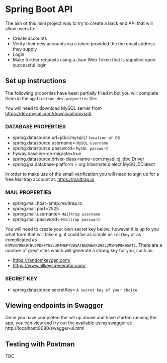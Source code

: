 # Spring Boot API

The aim of this mini project was to try to create a back end API that will allow users to:
 - Create accounts
 - Verify their new accounts via a token provided the the email address they supply
 - Login
 - Make further requests using a Json Web Token that is supplied upon successful login


## Set up instructions

The following properties have been partially filled in but you will complete them in the `application-dev.properties` file:

You will need to download MySQL server from https://dev.mysql.com/downloads/mysql/

### DATABASE PROPERTIES
- spring.datasource.url=jdbc:mysql:// `location of DB`
- spring.datasource.username= `MySQL username`
- spring.datasource.password= `MySQL password`
- flyway.baseline-on-migrate=true
- spring.datasource.driver-class-name=com.mysql.cj.jdbc.Driver
- spring.jpa.database-platform = org.hibernate.dialect.MySQL5Dialect

In order to make use of the email verification you will need to sign up for a free Mailtrap account at: https://mailtrap.io

### MAIL PROPERTIES
- spring.mail.host=smtp.mailtrap.io
- spring.mail.port=2525
- spring.mail.username= `Mailtrap username`
- spring.mail.password= `Mailtrap password`

You will need to create your own secret key below; however it is up to you what form that will take e.g. it could be as
simple as `testkey` or as complicated as `K4M5N7Q8R9TBUCVDXFYGZJ3K4M6P7Q8SATBUDWEXFZH2J3M5N6P8R9SATC`.  There are a
number of great sites which will generate a strong key for you, such as:
- https://randomkeygen.com/
- https://www.allkeysgenerator.com/

### SECRET KEY
- spring.datasource.secretKey= `A secret key of your choice`


## Viewing endpoints in Swagger

Once you have completed the set up above and have started running the app, you can view and try out the available using
swagger at: http://localhost:8080/swagger-ui.html


## Testing with Postman
TBC

